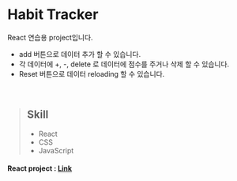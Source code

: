 # Habit Tracker
React 연습용 project입니다.

- add 버튼으로 데이터 추가 할 수 있습니다.
- 각 데이터에 +, -, delete 로 데이터에 점수를 주거나 삭제 할 수 있습니다.
- Reset 버튼으로 데이터 reloading 할 수 있습니다. 
<br>

> ## Skill <br>
> - React <br>
> - CSS <br>
> - JavaScript <br>   

#### React project :  [Link](https://6009bc78c727d31a5b393911--joonhyuk-habit-tracker.netlify.app)
